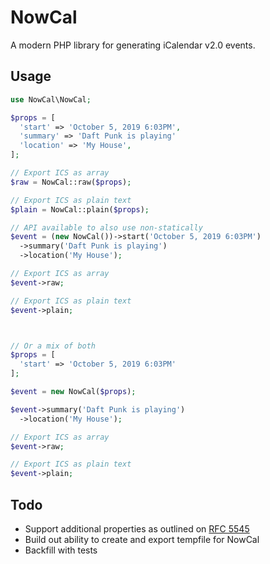 # NowCal

A modern PHP library for generating iCalendar v2.0 events.

## Usage

```php
use NowCal\NowCal;

$props = [
  'start' => 'October 5, 2019 6:03PM',
  'summary' => 'Daft Punk is playing'
  'location' => 'My House',
];

// Export ICS as array
$raw = NowCal::raw($props);

// Export ICS as plain text
$plain = NowCal::plain($props);

// API available to also use non-statically
$event = (new NowCal())->start('October 5, 2019 6:03PM')
  ->summary('Daft Punk is playing')
  ->location('My House');

// Export ICS as array
$event->raw;

// Export ICS as plain text
$event->plain;



// Or a mix of both
$props = [
  'start' => 'October 5, 2019 6:03PM'
];

$event = new NowCal($props);

$event->summary('Daft Punk is playing')
  ->location('My House');

// Export ICS as array
$event->raw;

// Export ICS as plain text
$event->plain;
```

## Todo

- Support additional properties as outlined on [RFC 5545](https://tools.ietf.org/html/rfc5545)
- Build out ability to create and export tempfile for NowCal
- Backfill with tests
